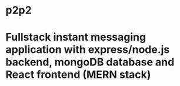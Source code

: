 # p2p2
# Fullstack instant messaging application with express/node.js backend, mongoDB database and React frontend (MERN stack)
